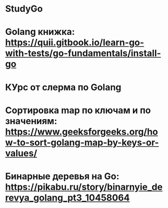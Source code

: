 # StudyGo
# Golang книжка:  https://quii.gitbook.io/learn-go-with-tests/go-fundamentals/install-go
# КУрс от слерма по Golang
#
#
#
#
# Сортировка map по ключам и по значениям: https://www.geeksforgeeks.org/how-to-sort-golang-map-by-keys-or-values/
# Бинарные деревья на Go: https://pikabu.ru/story/binarnyie_derevya_golang_pt3_10458064
# 
#
#
#
#
#